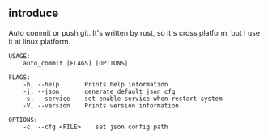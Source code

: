 
## introduce

Auto commit or push git. It's written by rust, so it's cross platform, but I use it at linux platform.
```
USAGE:
    auto_commit [FLAGS] [OPTIONS]

FLAGS:
    -h, --help       Prints help information
    -j, --json       generate default json cfg
    -s, --service    set enable service when restart system
    -V, --version    Prints version information

OPTIONS:
    -c, --cfg <FILE>    set json config path
```

